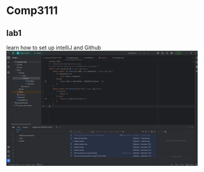 # Comp3111
## lab1
learn how to set up intelliJ and Github
![screenshot.png](../../../../images/screenshot.png)
